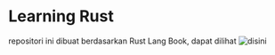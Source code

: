 # Learning Rust

repositori ini dibuat berdasarkan Rust Lang Book, dapat dilihat ![disini](https://doc.rust-lang.org/book/)
